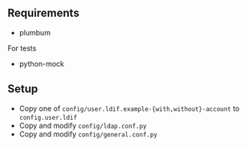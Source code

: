 Requirements
------------

  * plumbum

For tests

  * python-mock

Setup
-----

  * Copy one of `config/user.ldif.example-{with,without}-account` to `config.user.ldif`
  * Copy and modify `config/ldap.conf.py`
  * Copy and modify `config/general.conf.py`
